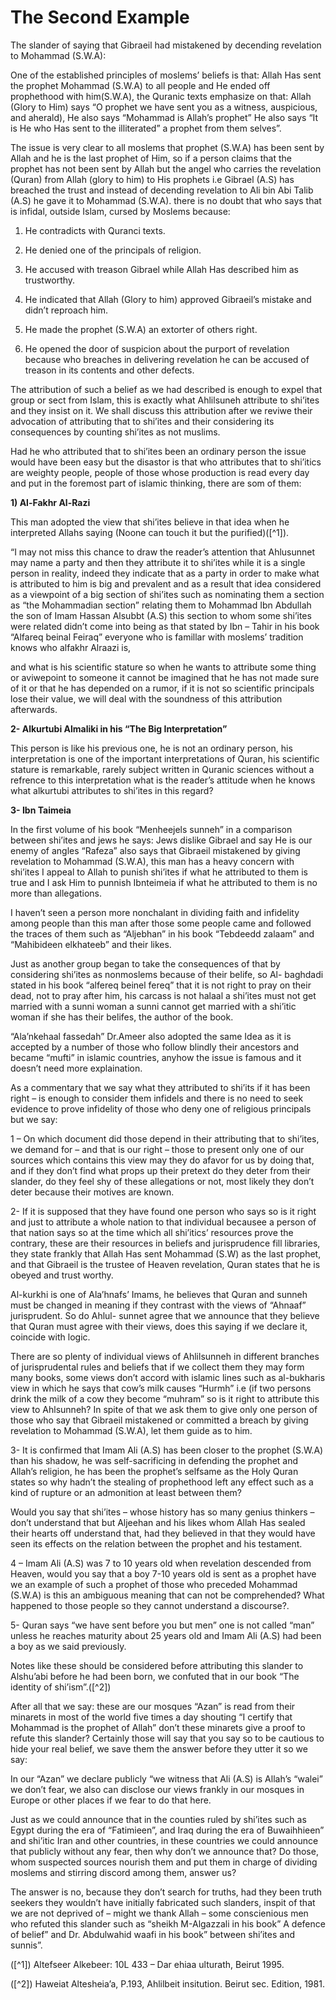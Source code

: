 The Second Example
==================

The slander of saying that Gibraeil had mistakened by decending
revelation to Mohammad (S.W.A):

One of the established principles of moslems’ beliefs is that: Allah
Has sent the prophet Mohammad (S.W.A) to all people and He ended off
prophethood with him(S.W.A), the Quranic texts emphasize on that: Allah
(Glory to Him) says “O prophet we have sent you as a witness,
auspicious, and aherald), He also says “Mohammad is Allah’s prophet” He
also says “It is He who Has sent to the illiterated” a prophet from them
selves”.

The issue is very clear to all moslems that prophet (S.W.A) has been
sent by Allah and he is the last prophet of Him, so if a person claims
that the prophet has not been sent by Allah but the angel who carries
the revelation (Quran) from Allah (glory to him) to His prophets i.e
Gibrael (A.S) has breached the trust and instead of decending revelation
to Ali bin Abi Talib (A.S) he gave it to Mohammad (S.W.A). there is no
doubt that who says that is infidal, outside Islam, cursed by Moslems
because:

1) He contradicts with Quranci texts.

2) He denied one of the principals of religion.

3) He accused with treason Gibrael while Allah Has described him as
trustworthy.

4) He indicated that Allah (Glory to him) approved Gibraeil’s mistake
and didn’t reproach him.

5) He made the prophet (S.W.A) an extorter of others right.

6) He opened the door of suspicion about the purport of revelation
because who breaches in delivering revelation he can be accused of
treason in its contents and other defects.

The attribution of such a belief as we had described is enough to expel
that group or sect from Islam, this is exactly what Ahlilsuneh attribute
to shi’ites and they insist on it. We shall discuss this attribution
after we reviwe their advocation of attributing that to shi’ites and
their considering its consequences by counting shi’ites as not
muslims.

Had he who attributed that to shi’ites been an ordinary person the
issue would have been easy but the disastor is that who attributes that
to shi’itics are weighty people, people of those whose production is
read every day and put in the foremost part of islamic thinking, there
are som of them:

**1) Al-Fakhr Al-Razi**

This man adopted the view that shi’ites believe in that idea when he
interpreted Allahs saying (Noone can touch it but the purified)([^1]).

“I may not miss this chance to draw the reader’s attention that
Ahlusunnet may name a party and then they attribute it to shi’ites while
it is a single person in reality, indeed they indicate that as a party
in order to make what is attributed to him is big and prevalent and as a
result that idea considered as a viewpoint of a big section of shi’ites
such as nominating them a section as “the Mohammadian section” relating
them to Mohammad Ibn Abdullah the son of Imam Hassan Alsubbt (A.S) this
section to whom some shi’ites were related didn’t come into being as
that stated by Ibn – Tahir in his book “Alfareq beinal Feiraq” everyone
who is famillar with moslems’ tradition knows who alfakhr Alraazi is,

and what is his scientific stature so when he wants to attribute some
thing or aviwepoint to someone it cannot be imagined that he has not
made sure of it or that he has depended on a rumor, if it is not so
scientific principals lose their value, we will deal with the soundness
of this attribution afterwards.

**2- Alkurtubi Almaliki in his “The Big Interpretation”**

This person is like his previous one, he is not an ordinary person, his
interpretation is one of the important interpretations of Quran, his
scientific stature is remarkable, rarely subject written in Quranic
sciences without a refrence to this interpretation what is the reader’s
attitude when he knows what alkurtubi attributes to shi’ites in this
regard?

**3- Ibn Taimeia**

In the first volume of his book “Menheejels sunneh” in a comparison
between shi’ites and jews he says: Jews dislike Gibrael and say He is
our enemy of angles “Rafeza” also says that Gibraeil mistakened by
giving revelation to Mohammad (S.W.A), this man has a heavy concern with
shi’ites I appeal to Allah to punish shi’ites if what he attributed to
them is true and I ask Him to punnish Ibnteimeia if what he attributed
to them is no more than allegations.

I haven’t seen a person more nonchalant in dividing faith and
infidelity among people than this man after those some people came and
followed the traces of them such as “Aljebhan” in his book “Tebdeedd
zalaam” and “Mahibideen elkhateeb” and their likes.

Just as another group began to take the consequences of that by
considering shi’ites as nonmoslems because of their belife, so Al-
baghdadi stated in his book “alfereq beinel fereq” that it is not right
to pray on their dead, not to pray after him, his carcass is not halaal
a shi’ites must not get married with a sunni woman a sunni cannot get
married with a shi’itic woman if she has their belifes, the author of
the book.

“Ala’nkehaal fassedah” Dr.Ameer also adopted the same Idea as it is
accepted by a number of those who follow blindly their ancestors and
became “mufti” in islamic countries, anyhow the issue is famous and it
doesn’t need more explaination.

As a commentary that we say what they attributed to shi’its if it has
been right – is enough to consider them infidels and there is no need to
seek evidence to prove infidelity of those who deny one of religious
principals but we say:

1 – On which document did those depend in their attributing that to
shi’ites, we demand for – and that is our right – those to present only
one of our sources which contains this view may they do afavor for us by
doing that, and if they don’t find what props up their pretext do they
deter from their slander, do they feel shy of these allegations or not,
most likely they don’t deter because their motives are known.

2- If it is supposed that they have found one person who says so is it
right and just to attribute a whole nation to that individual becausee a
person of that nation says so at the time which all shi’itics’ resources
prove the contrary, these are their resources in beliefs and
jurisprudence fill libraries, they state frankly that Allah Has sent
Mohammad (S.W) as the last prophet, and that Gibraeil is the trustee of
Heaven revelation, Quran states that he is obeyed and trust worthy.

Al-kurkhi is one of Ala’hnafs’ Imams, he believes that Quran and sunneh
must be changed in meaning if they contrast with the views of “Ahnaaf”
jurisprudent. So do Ahlul- sunnet agree that we announce that they
believe that Quran must agree with their views, does this saying if we
declare it, coincide with logic.

There are so plenty of individual views of Ahlilsunneh in different
branches of jurisprudental rules and beliefs that if we collect them
they may form many books, some views don’t accord with islamic lines
such as al-bukharis view in which he says that cow’s milk causes “Hurmh”
i.e (if two persons drink the milk of a cow they become “muhram” so is
it right to attribute this view to Ahlsunneh? In spite of that we ask
them to give only one person of those who say that Gibraeil mistakened
or committed a breach by giving revelation to Mohammad (S.W.A), let them
guide as to him.

3- It is confirmed that Imam Ali (A.S) has been closer to the prophet
(S.W.A) than his shadow, he was self-sacrificing in defending the
prophet and Allah’s religion, he has been the prophet’s selfsame as the
Holy Quran states so why hadn’t the stealing of prophethood left any
effect such as a kind of rupture or an admonition at least between
them?

Would you say that shi’ites – whose history has so many genius thinkers
– don’t understand that but Aljeehan and his likes whom Allah Has sealed
their hearts off understand that, had they believed in that they would
have seen its effects on the relation between the prophet and his
testament.

4 – Imam Ali (A.S) was 7 to 10 years old when revelation descended from
Heaven, would you say that a boy 7-10 years old is sent as a prophet
have we an example of such a prophet of those who preceded Mohammad
(S.W.A) is this an ambiguous meaning that can not be comprehended? What
happened to those people so they cannot understand a discourse?.

5- Quran says “we have sent before you but men” one is not called “man”
unless he reaches maturity about 25 years old and Imam Ali (A.S) had
been a boy as we said previously.

Notes like these should be considered before attributing this slander
to Alshu’abi before he had been born, we confuted that in our book “The
identity of shi’ism”.([^2])

After all that we say: these are our mosques “Azan” is read from their
minarets in most of the world five times a day shouting “I certify that
Mohammad is the prophet of Allah” don’t these minarets give a proof to
refute this slander? Certainly those will say that you say so to be
cautious to hide your real belief, we save them the answer before they
utter it so we say:

In our “Azan” we declare publicly “we witness that Ali (A.S) is Allah’s
“walei” we don’t fear, we also can disclose our views frankly in our
mosques in Europe or other places if we fear to do that here.

Just as we could announce that in the counties ruled by shi’ites such
as Egypt during the era of “Fatimieen”, and Iraq during the era of
Buwaihhieen” and shi’itic Iran and other countries, in these countries
we could announce that publicly without any fear, then why don’t we
announce that? Do those, whom suspected sources nourish them and put
them in charge of dividing moslems and stirring discord among them,
answer us?

The answer is no, because they don’t search for truths, had they been
truth seekers they wouldn’t have initially fabricated such slanders,
inspit of that we are not deprived of – might we thank Allah – some
conscienious men who refuted this slander such as “sheikh M-Algazzali in
his book” A defence of belief” and Dr. Abdulwahid waafi in his book”
between shi’ites and sunnis”.

([^1]) Altefseer Alkebeer: 10L 433 – Dar ehiaa ulturath, Beirut 1995.

([^2]) Haweiat Altesheia’a, P.193, Ahlilbeit insitution. Beirut sec.
Edition, 1981.


